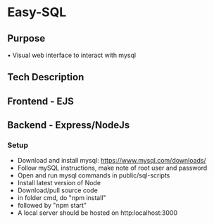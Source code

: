 # Easy-SQL

## Purpose

• Visual web interface to interact with mysql

## Tech Description

## Frontend - EJS


## Backend - Express/NodeJs

### Setup
-   Download and install mysql: https://www.mysql.com/downloads/
-   Follow mySQL instructions, make note of root user and password
-   Open and run mysql commands in public/sql-scripts
-   Install latest version of Node
-   Download/pull source code
-   in folder cmd, do "npm install"
-   followed by "npm start"
-   A local server should be hosted on http:localhost:3000


